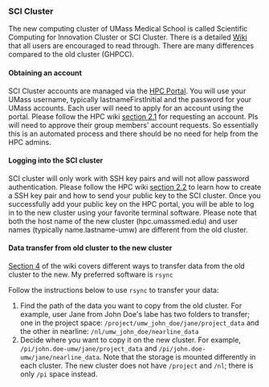 
### SCI Cluster
The new computing cluster of UMass Medical School is called Scientific Computing for Innovation Cluster or SCI Cluster. There is a detailed [Wiki](https://hpc.umassmed.edu) that all users are encouraged to read through. There are many differences compared to the old cluster (GHPCC).
#### Obtaining an account
SCI Cluster accounts are managed via the [HPC Portal](https://hpcportal.umassmed.edu). You will use your UMass username, typically lastnameFirstInitial and the password for your UMass accounts. Each user will need to apply for an account using the portal. Please follow the HPC wiki [section 2.1](https://hpc.umassmed.edu/wiki/index.php?title=Welcome_to_the_Scientific_Computing_for_Innovation_Cluster#Requesting_an_Account) for requesting an account. PIs will need to approve their group members' account requests. So essentially this is an automated process and there should be no need for help from the HPC admins.
#### Logging into the SCI cluster
SCI cluster will only work with SSH key pairs and will not allow password authentication. Please follow the HPC wiki [section 2.2](https://hpc.umassmed.edu/wiki/index.php?title=Welcome_to_the_Scientific_Computing_for_Innovation_Cluster#Authentication) to learn how to create a SSH key pair and how to send your public key to the SCI cluster. Once you successfully add your public key on the HPC portal, you will be able to log in to the new cluster using your favorite terminal software. Please note that both the host name of the new cluster (hpc.umassmed.edu) and user names (typically name.lastname-umw) are different from the old cluster. 
#### Data transfer from old cluster to the new cluster
[Section 4](https://hpc.umassmed.edu/wiki/index.php?title=Welcome_to_the_Scientific_Computing_for_Innovation_Cluster#Transferring_Data_to_SCI) of the wiki covers different ways to transfer data from the old cluster to the new. My preferred software is `rsync`  

Follow the instructions below to use `rsync` to transfer your data:  
  1) Find the path of the data you want to copy from the old cluster. For example, user Jane from John Doe's labe has two folders to transfer; one in the project space: `/project/umw_john_doe/jane/project_data` and the other in nearline: `/nl/umw_john_doe/nearline_data`
  2) Decide where you want to copy it on the new cluster. For example, `/pi/john.doe-umw/jane/project_data` and `/pi/john.doe-umw/jane/nearline_data`. Note that the storage is mounted differently in each cluster. The new cluster does not have `/project` and `/nl`; there is only `/pi` space instead.
